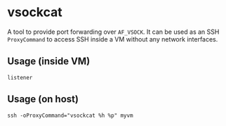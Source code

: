# vsockcat

A tool to provide port forwarding over `AF_VSOCK`. It can be used as an SSH
`ProxyCommand` to access SSH inside a VM without any network interfaces.

## Usage (inside VM)
```
listener
```

## Usage (on host)
```
ssh -oProxyCommand="vsockcat %h %p" myvm
```
